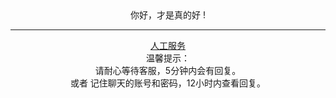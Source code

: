 <center> 
你好，才是真的好 !<!-- {docsify-ignore} -->


-------

  [人工服务](https://ok.shareoto.trade) <br/>
  温馨提示：<br/>
  请耐心等待客服，5分钟内会有回复。<br/>
  或者 记住聊天的账号和密码，12小时内查看回复。

</center>







